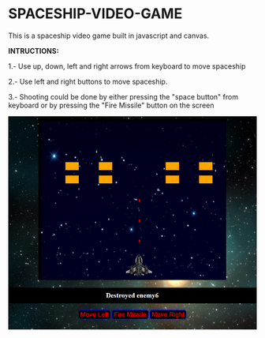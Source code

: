 # SPACESHIP-VIDEO-GAME

This is a spaceship video game built in javascript and canvas.

**INTRUCTIONS:**

1.- Use up, down, left and right arrows from keyboard to move spaceship

2.- Use left and right buttons to move spaceship.

3.- Shooting could be done by either pressing the "space button" from keyboard or by pressing the "Fire Missile" button on the screen

![alt tag](https://github.com/henrygranados/SPACESHIP-VIDEO-GAME/blob/master/images/video-game.png)